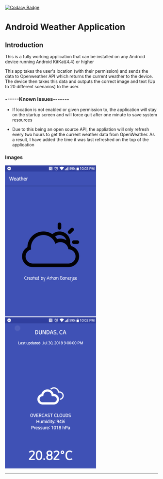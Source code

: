[![Codacy Badge](https://api.codacy.com/project/badge/Grade/121eb803147946a396e1aff016ac3527)](https://www.codacy.com/project/banerjeeruku/Android_Weather_Application/dashboard?utm_source=github.com&amp;utm_medium=referral&amp;utm_content=ArhanBaner/Android_Weather_Application&amp;utm_campaign=Badge_Grade_Dashboard)

# Android Weather Application

## Introduction

This is a fully working application that can be installed on any Android device running Android KitKat(4.4) or higher

This app takes the user's location (with their permission) and sends the data to Openweather API which returns the current 
weather to the device. The device then takes this data and outputs the correct image and text (Up to 20 different scenarios) to the user.



### ------Known Issues-------

 - If location is not enabled or given permission to, the application will stay on the startup screen and will force quit after one minute to save system resources
 
 - Due to this being an open source API, the appliation will only refresh every two hours to get the current weather data from OpenWeather. As a result, I have added the time it was last refreshed on the top of the application

### Images


<img src = "images/Startup.png" width = "300">
<img src = "images/In_App.png" width = "300">




********
